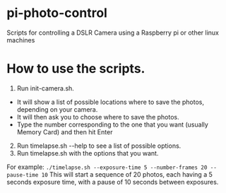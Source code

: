 # pi-photo-control
Scripts for controlling a DSLR Camera using a Raspberry pi or other linux machines

# How to use the scripts.
1. Run init-camera.sh.
  - It will show a list of possible locations where to save the photos, depending on your camera.
  - It will then ask you to choose where to save the photos. 
  - Type the number corresponding to the one that you want (usually Memory Card) and then hit Enter
2. Run timelapse.sh --help to see a list of possible options.
3. Run timelapse.sh with the options that you want.

For example:
`./timelapse.sh --exposure-time 5 --number-frames 20 --pause-time 10`
This will start a sequence of 20 photos, each having a 5 seconds exposure time, with a pause of 10 seconds between exposures.
